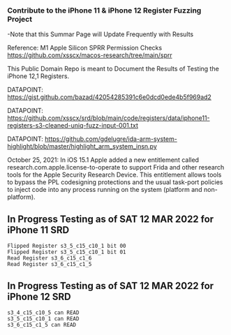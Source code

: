 ### Contribute to the iPhone 11 & iPhone 12 Register Fuzzing Project
-Note that this Summar Page will Update Frequently with Results 

Reference: M1 Apple Silicon SPRR Permission Checks https://github.com/xsscx/macos-research/tree/main/sprr

This Public Domain Repo is meant to Document the Results of Testing the iPhone 12,1 Registers. 

DATAPOINT: https://gist.github.com/bazad/42054285391c6e0dcd0ede4b5f969ad2

DATAPOINT: https://github.com/xsscx/srd/blob/main/code/registers/data/iphone11-registers-s3-cleaned-uniq-fuzz-input-001.txt

DATAPOINT: https://github.com/gdelugre/ida-arm-system-highlight/blob/master/highlight_arm_system_insn.py

October 25, 2021: In iOS 15.1 Apple added a new entitlement called research.com.apple.license-to-operate to support Frida and other research tools for the Apple Security Research Device. This entitlement allows tools to bypass the PPL codesigning protections and the usual task-port policies to inject code into any process running on the system (platform and non-platform).

In Progress Testing as of SAT 12 MAR 2022 for iPhone 11 SRD
------
```
Flipped Register s3_5_c15_c10_1 bit 00
Flipped Register s3_5_c15_c10_1 bit 01
Read Register s3_6_c15_c1_6 
Read Register s3_6_c15_c1_5
```

In Progress Testing as of SAT 12 MAR 2022 for iPhone 12 SRD
------
```
s3_4_c15_c10_5 can READ
s3_5_c15_c10_1 can READ
s3_6_c15_c1_5 can READ
```
